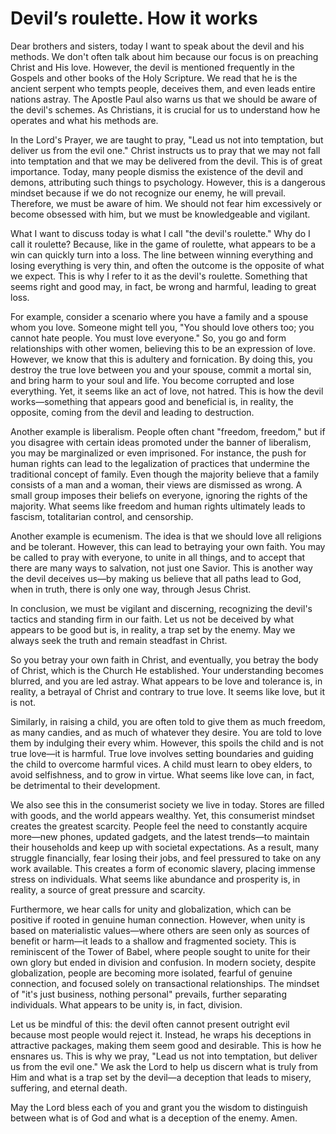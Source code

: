 # Devil’s roulette. How it works

Dear brothers and sisters, today I want to speak about the devil and his methods. We don't often talk about him because our focus is on preaching Christ and His love. However, the devil is mentioned frequently in the Gospels and other books of the Holy Scripture. We read that he is the ancient serpent who tempts people, deceives them, and even leads entire nations astray. The Apostle Paul also warns us that we should be aware of the devil's schemes. As Christians, it is crucial for us to understand how he operates and what his methods are.

In the Lord's Prayer, we are taught to pray, "Lead us not into temptation, but deliver us from the evil one." Christ instructs us to pray that we may not fall into temptation and that we may be delivered from the devil. This is of great importance. Today, many people dismiss the existence of the devil and demons, attributing such things to psychology. However, this is a dangerous mindset because if we do not recognize our enemy, he will prevail. Therefore, we must be aware of him. We should not fear him excessively or become obsessed with him, but we must be knowledgeable and vigilant.

What I want to discuss today is what I call "the devil's roulette." Why do I call it roulette? Because, like in the game of roulette, what appears to be a win can quickly turn into a loss. The line between winning everything and losing everything is very thin, and often the outcome is the opposite of what we expect. This is why I refer to it as the devil's roulette. Something that seems right and good may, in fact, be wrong and harmful, leading to great loss.

For example, consider a scenario where you have a family and a spouse whom you love. Someone might tell you, "You should love others too; you cannot hate people. You must love everyone." So, you go and form relationships with other women, believing this to be an expression of love. However, we know that this is adultery and fornication. By doing this, you destroy the true love between you and your spouse, commit a mortal sin, and bring harm to your soul and life. You become corrupted and lose everything. Yet, it seems like an act of love, not hatred. This is how the devil works—something that appears good and beneficial is, in reality, the opposite, coming from the devil and leading to destruction.

Another example is liberalism. People often chant "freedom, freedom," but if you disagree with certain ideas promoted under the banner of liberalism, you may be marginalized or even imprisoned. For instance, the push for human rights can lead to the legalization of practices that undermine the traditional concept of family. Even though the majority believe that a family consists of a man and a woman, their views are dismissed as wrong. A small group imposes their beliefs on everyone, ignoring the rights of the majority. What seems like freedom and human rights ultimately leads to fascism, totalitarian control, and censorship.

Another example is ecumenism. The idea is that we should love all religions and be tolerant. However, this can lead to betraying your own faith. You may be called to pray with everyone, to unite in all things, and to accept that there are many ways to salvation, not just one Savior. This is another way the devil deceives us—by making us believe that all paths lead to God, when in truth, there is only one way, through Jesus Christ.

In conclusion, we must be vigilant and discerning, recognizing the devil's tactics and standing firm in our faith. Let us not be deceived by what appears to be good but is, in reality, a trap set by the enemy. May we always seek the truth and remain steadfast in Christ.

So you betray your own faith in Christ, and eventually, you betray the body of Christ, which is the Church He established. Your understanding becomes blurred, and you are led astray. What appears to be love and tolerance is, in reality, a betrayal of Christ and contrary to true love. It seems like love, but it is not.

Similarly, in raising a child, you are often told to give them as much freedom, as many candies, and as much of whatever they desire. You are told to love them by indulging their every whim. However, this spoils the child and is not true love—it is harmful. True love involves setting boundaries and guiding the child to overcome harmful vices. A child must learn to obey elders, to avoid selfishness, and to grow in virtue. What seems like love can, in fact, be detrimental to their development.

We also see this in the consumerist society we live in today. Stores are filled with goods, and the world appears wealthy. Yet, this consumerist mindset creates the greatest scarcity. People feel the need to constantly acquire more—new phones, updated gadgets, and the latest trends—to maintain their households and keep up with societal expectations. As a result, many struggle financially, fear losing their jobs, and feel pressured to take on any work available. This creates a form of economic slavery, placing immense stress on individuals. What seems like abundance and prosperity is, in reality, a source of great pressure and scarcity.

Furthermore, we hear calls for unity and globalization, which can be positive if rooted in genuine human connection. However, when unity is based on materialistic values—where others are seen only as sources of benefit or harm—it leads to a shallow and fragmented society. This is reminiscent of the Tower of Babel, where people sought to unite for their own glory but ended in division and confusion. In modern society, despite globalization, people are becoming more isolated, fearful of genuine connection, and focused solely on transactional relationships. The mindset of "it's just business, nothing personal" prevails, further separating individuals. What appears to be unity is, in fact, division.

Let us be mindful of this: the devil often cannot present outright evil because most people would reject it. Instead, he wraps his deceptions in attractive packages, making them seem good and desirable. This is how he ensnares us. This is why we pray, "Lead us not into temptation, but deliver us from the evil one." We ask the Lord to help us discern what is truly from Him and what is a trap set by the devil—a deception that leads to misery, suffering, and eternal death.

May the Lord bless each of you and grant you the wisdom to distinguish between what is of God and what is a deception of the enemy. Amen.

